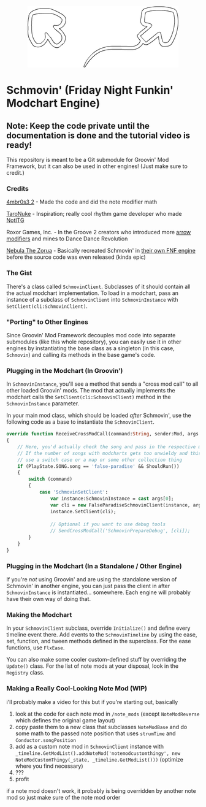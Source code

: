 <p align="center">
  <img src="https://github.com/4mbr0s3-2/Schmovin/blob/main/SchmovinLogo.png?raw=true" alt="Schmovin' Logo"/>
</p>

# Schmovin' (Friday Night Funkin' Modchart Engine)
## Note: Keep the code private until the documentation is done and the tutorial video is ready!

This repository is meant to be a Git submodule for Groovin' Mod Framework, but it can also be used in other engines! (Just make sure to credit.)

### Credits

[4mbr0s3 2](https://www.youtube.com/channel/UCez-Erpr0oqmC71vnDrM9yA) - Made the code and did the note modifier math

[TaroNuke](https://twitter.com/TaroNuke) - Inspiration; really cool rhythm game developer who made [NotITG](https://notitg.heysora.net/)

Roxor Games, Inc. - In the Groove 2 creators who introduced more [arrow modifiers](http://manual.pocitac.com/en/modifiers.html) and mines to Dance Dance Revolution

[Nebula The Zorua](https://twitter.com/Nebula_Zorua) - Basically recreated Schmovin' in [their own FNF engine](https://github.com/nebulazorua/andromeda-engine/blob/e6686c04ccebada08d8574e1c46b6188738debb2/source/modchart/modifiers/PerspectiveModifier.hx) before the source code was even released (kinda epic)

### The Gist
There's a class called `SchmovinClient`. Subclasses of it should contain all the actual modchart implementation. 
To load in a modchart, pass an instance of a subclass of `SchmovinClient` into `SchmovinInstance` with `SetClient(cli:SchmovinClient)`.

### "Porting" to Other Engines
Since Groovin' Mod Framework decouples mod code into separate submodules (like this whole repository), you can easily use it in other engines by instantiating the base class as a singleton (in this case, `Schmovin`) and calling its methods in the base game's code.

### Plugging in the Modchart (In Groovin')
In `SchmovinInstance`, you'll see a method that sends a "cross mod call" to all other loaded Groovin' mods.
The mod that actually implements the modchart calls the `SetClient(cli:SchmovinClient)` method in the `SchmovinInstance` parameter.

In your main mod class, which should be loaded *after* Schmovin', use the following code as a base to instantiate the `SchmovinClient`.
```haxe
override function ReceiveCrossModCall(command:String, sender:Mod, args:Array<Dynamic>)
{
    // Here, you'd actually check the song and pass in the respective modchart
    // If the number of songs with modcharts gets too unwieldy and this code gets too long,
    // use a switch case or a map or some other collection thing 
    if (PlayState.SONG.song == 'false-paradise' && ShouldRun())
    {
        switch (command)
        {
            case 'SchmovinSetClient':
                var instance:SchmovinInstance = cast args[0];
                var cli = new FalseParadiseSchmovinClient(instance, args[1], args[2]);
                instance.SetClient(cli);
                
                // Optional if you want to use debug tools
                // SendCrossModCall('SchmovinPrepareDebug', [cli]);
        }
    }
}
```

### Plugging in the Modchart (In a Standalone / Other Engine)

If you're *not* using Groovin' and are using the standalone version of Schmovin' in another engine, you can just pass the client in after `SchmovinInstance` is instantiated... somewhere. Each engine will probably have their own way of doing that.

### Making the Modchart
In your `SchmovinClient` subclass, override `Initialize()` and define every timeline event there.
Add events to the `SchmovinTimeline` by using the ease, set, function, and tween methods defined in the superclass.
For the ease functions, use `FlxEase`.

You can also make some cooler custom-defined stuff by overriding the `Update()` class.
For the list of note mods at your disposal, look in the `Registry` class.

### Making a Really Cool-Looking Note Mod (WIP)
i'll probably make a video for this but if you're starting out, basically
1. look at the code for each note mod in `/note_mods` (except `NoteModReverse` which defines the original game layout)
2. copy paste them to a new class that subclasses `NoteModBase` and do some math to the passed note position that uses `strumTime` and `Conductor.songPosition`
3. add as a custom note mod in `SchmovinClient` instance with `_timeline.GetModList().addNoteMod('notemodcustomthingy', new NoteModCustomThingy(_state, _timeline.GetModList()))` (optimize where you find necessary)
4. ???
6. profit

if a note mod doesn't work, it probably is being overridden by another note mod so just make sure of the note mod order
